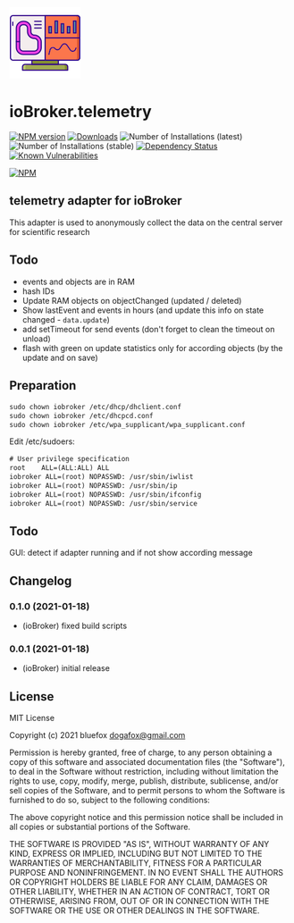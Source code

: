 ![Logo](admin/telemetry.png)
# ioBroker.telemetry

[![NPM version](http://img.shields.io/npm/v/iobroker.telemetry.svg)](https://www.npmjs.com/package/iobroker.telemetry)
[![Downloads](https://img.shields.io/npm/dm/iobroker.telemetry.svg)](https://www.npmjs.com/package/iobroker.telemetry)
![Number of Installations (latest)](http://iobroker.live/badges/telemetry-installed.svg)
![Number of Installations (stable)](http://iobroker.live/badges/telemetry-stable.svg)
[![Dependency Status](https://img.shields.io/david/ioBroker/iobroker.telemetry.svg)](https://david-dm.org/ioBroker/iobroker.telemetry)
[![Known Vulnerabilities](https://snyk.io/test/github/ioBroker/ioBroker.telemetry/badge.svg)](https://snyk.io/test/github/ioBroker/ioBroker.telemetry)

[![NPM](https://nodei.co/npm/iobroker.telemetry.png?downloads=true)](https://nodei.co/npm/iobroker.telemetry/)

## telemetry adapter for ioBroker

This adapter is used to anonymously collect the data on the central server for scientific research

## Todo
- events and objects are in RAM
- hash IDs
- Update RAM objects on objectChanged (updated / deleted)
- Show lastEvent and events in hours (and update this info on state changed - `data.update`)
- add setTimeout for send events (don't forget to clean the timeout on unload)
- flash with green on update statistics only for according objects (by the update and on save)

## Preparation
```
sudo chown iobroker /etc/dhcp/dhclient.conf
sudo chown iobroker /etc/dhcpcd.conf
sudo chown iobroker /etc/wpa_supplicant/wpa_supplicant.conf
```

Edit /etc/sudoers:
```
# User privilege specification
root    ALL=(ALL:ALL) ALL
iobroker ALL=(root) NOPASSWD: /usr/sbin/iwlist
iobroker ALL=(root) NOPASSWD: /usr/sbin/ip
iobroker ALL=(root) NOPASSWD: /usr/sbin/ifconfig
iobroker ALL=(root) NOPASSWD: /usr/sbin/service
```


## Todo
GUI: detect if adapter running and if not show according message

## Changelog
### 0.1.0 (2021-01-18)
* (ioBroker) fixed build scripts

### 0.0.1 (2021-01-18)
* (ioBroker) initial release

## License
MIT License

Copyright (c) 2021 bluefox <dogafox@gmail.com>

Permission is hereby granted, free of charge, to any person obtaining a copy
of this software and associated documentation files (the "Software"), to deal
in the Software without restriction, including without limitation the rights
to use, copy, modify, merge, publish, distribute, sublicense, and/or sell
copies of the Software, and to permit persons to whom the Software is
furnished to do so, subject to the following conditions:

The above copyright notice and this permission notice shall be included in all
copies or substantial portions of the Software.

THE SOFTWARE IS PROVIDED "AS IS", WITHOUT WARRANTY OF ANY KIND, EXPRESS OR
IMPLIED, INCLUDING BUT NOT LIMITED TO THE WARRANTIES OF MERCHANTABILITY,
FITNESS FOR A PARTICULAR PURPOSE AND NONINFRINGEMENT. IN NO EVENT SHALL THE
AUTHORS OR COPYRIGHT HOLDERS BE LIABLE FOR ANY CLAIM, DAMAGES OR OTHER
LIABILITY, WHETHER IN AN ACTION OF CONTRACT, TORT OR OTHERWISE, ARISING FROM,
OUT OF OR IN CONNECTION WITH THE SOFTWARE OR THE USE OR OTHER DEALINGS IN THE
SOFTWARE.
